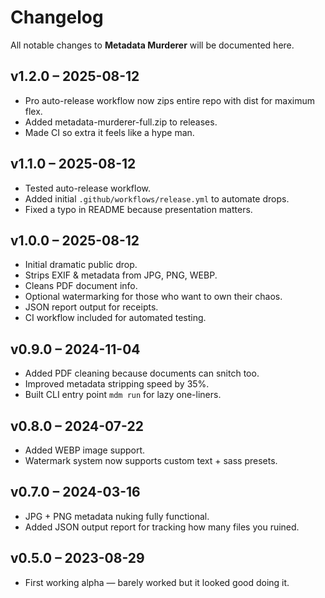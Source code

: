 # Changelog

All notable changes to **Metadata Murderer** will be documented here.

## v1.2.0 – 2025-08-12
- Pro auto-release workflow now zips entire repo with dist for maximum flex.
- Added metadata-murderer-full.zip to releases.
- Made CI so extra it feels like a hype man.

## v1.1.0 – 2025-08-12
- Tested auto-release workflow.
- Added initial `.github/workflows/release.yml` to automate drops.
- Fixed a typo in README because presentation matters.

## v1.0.0 – 2025-08-12
- Initial dramatic public drop.
- Strips EXIF & metadata from JPG, PNG, WEBP.
- Cleans PDF document info.
- Optional watermarking for those who want to own their chaos.
- JSON report output for receipts.
- CI workflow included for automated testing.

## v0.9.0 – 2024-11-04
- Added PDF cleaning because documents can snitch too.
- Improved metadata stripping speed by 35%.
- Built CLI entry point `mdm run` for lazy one-liners.

## v0.8.0 – 2024-07-22
- Added WEBP image support.
- Watermark system now supports custom text + sass presets.

## v0.7.0 – 2024-03-16
- JPG + PNG metadata nuking fully functional.
- Added JSON output report for tracking how many files you ruined.

## v0.5.0 – 2023-08-29
- First working alpha — barely worked but it looked good doing it.
